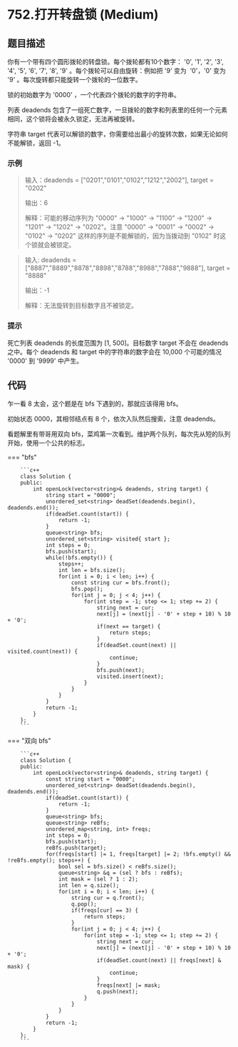 # 752.打开转盘锁 (Medium)

## 题目描述

你有一个带有四个圆形拨轮的转盘锁。每个拨轮都有10个数字： '0', '1', '2', '3', '4', '5', '6', '7', '8', '9' 。每个拨轮可以自由旋转：例如把 '9' 变为  '0'，'0' 变为 '9' 。每次旋转都只能旋转一个拨轮的一位数字。

锁的初始数字为 '0000' ，一个代表四个拨轮的数字的字符串。

列表 deadends 包含了一组死亡数字，一旦拨轮的数字和列表里的任何一个元素相同，这个锁将会被永久锁定，无法再被旋转。

字符串 target 代表可以解锁的数字，你需要给出最小的旋转次数，如果无论如何不能解锁，返回 -1。

### 示例

> 输入：deadends = ["0201","0101","0102","1212","2002"], target = "0202"
> 
> 输出：6
> 
> 解释：可能的移动序列为 "0000" -> "1000" -> "1100" -> "1200" -> "1201" -> "1202" -> "0202"。注意 "0000" -> "0001" -> "0002" -> "0102" -> "0202" 这样的序列是不能解锁的，因为当拨动到 "0102" 时这个锁就会被锁定。

> 输入: deadends = ["8887","8889","8878","8898","8788","8988","7888","9888"], target = "8888"
> 
> 输出：-1
> 
> 解释：无法旋转到目标数字且不被锁定。

### 提示

死亡列表 deadends 的长度范围为 [1, 500]。目标数字 target 不会在 deadends 之中。每个 deadends 和 target 中的字符串的数字会在 10,000 个可能的情况 '0000' 到 '9999' 中产生。

## 代码

乍一看 8 太会，这个题是在 bfs 下遇到的，那就应该得用 bfs。

初始状态 0000，其相邻结点有 8 个，依次入队然后搜索，注意 deadends。

看题解里有带哥用双向 bfs，菜鸡第一次看到。维护两个队列，每次先从短的队列开始，使用一个公共的标志。

=== "bfs"

		```c++
		class Solution {
		public:
		    int openLock(vector<string>& deadends, string target) {
		        string start = "0000";
		        unordered_set<string> deadSet(deadends.begin(), deadends.end());
		        if(deadSet.count(start)) {
		            return -1;
		        }
		        queue<string> bfs;
		        unordered_set<string> visited{ start };
		        int steps = 0;
		        bfs.push(start);
		        while(!bfs.empty()) {
		            steps++;
		            int len = bfs.size();
		            for(int i = 0; i < len; i++) {
		                const string cur = bfs.front();
		                bfs.pop();
		                for(int j = 0; j < 4; j++) {
		                    for(int step = -1; step <= 1; step += 2) {
		                        string next = cur;
		                        next[j] = (next[j] - '0' + step + 10) % 10 + '0';
		                        if(next == target) {
		                            return steps;
		                        }
		                        if(deadSet.count(next) || visited.count(next)) {
		                            continue;
		                        }
		                        bfs.push(next);
		                        visited.insert(next);
		                    }
		                }
		            }
		        }
		        return -1;
		    }
		};
		```
		
=== "双向 bfs"

		```c++
		class Solution {
		public:
		    int openLock(vector<string>& deadends, string target) {
		        const string start = "0000";
		        unordered_set<string> deadSet(deadends.begin(), deadends.end());
		        if(deadSet.count(start)) {
		            return -1;
		        }
		        queue<string> bfs;
		        queue<string> reBfs;
		        unordered_map<string, int> freqs;
		        int steps = 0;
		        bfs.push(start);
		        reBfs.push(target);
		        for(freqs[start] |= 1, freqs[target] |= 2; !bfs.empty() && !reBfs.empty(); steps++) {
		            bool sel = bfs.size() < reBfs.size();
		            queue<string> &q = (sel ? bfs : reBfs);
		            int mask = (sel ? 1 : 2);
		            int len = q.size();
		            for(int i = 0; i < len; i++) {
		                string cur = q.front();
		                q.pop();
		                if(freqs[cur] == 3) {
		                    return steps;
		                }
		                for(int j = 0; j < 4; j++) {
		                    for(int step = -1; step <= 1; step += 2) {
		                        string next = cur;
		                        next[j] = (next[j] - '0' + step + 10) % 10 + '0';
		                        if(deadSet.count(next) || freqs[next] & mask) {
		                            continue;
		                        }
		                        freqs[next] |= mask;
		                        q.push(next);
		                    }
		                }
		            }
		        }
		        return -1;
		    }
		};
		```